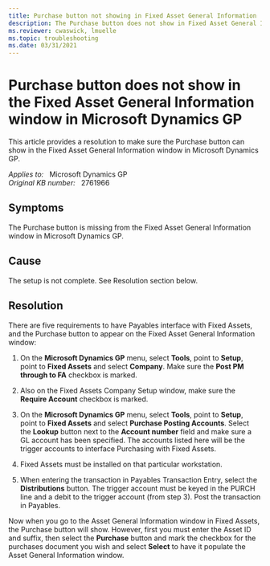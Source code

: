 ```yaml
---
title: Purchase button not showing in Fixed Asset General Information
description: The Purchase button does not show in Fixed Asset General Information window in Microsoft Dynamics GP. Provides a resolution.
ms.reviewer: cwaswick, lmuelle
ms.topic: troubleshooting
ms.date: 03/31/2021
---
```

# Purchase button does not show in the Fixed Asset General Information window in Microsoft Dynamics GP

This article provides a resolution to make sure the Purchase button can show in the Fixed Asset General Information window in Microsoft Dynamics GP.

_Applies to:_ &nbsp; Microsoft Dynamics GP  
_Original KB number:_ &nbsp; 2761966

## Symptoms

The Purchase button is missing from the Fixed Asset General Information window in Microsoft Dynamics GP.

## Cause

The setup is not complete. See Resolution section below.

## Resolution

There are five requirements to have Payables interface with Fixed Assets, and the Purchase button to appear on the Fixed Asset General Information window:

1. On the **Microsoft Dynamics GP** menu, select **Tools**, point to **Setup**, point to **Fixed Assets** and select **Company**. Make sure the **Post PM through to FA** checkbox is marked.
2. Also on the Fixed Assets Company Setup window, make sure the **Require Account** checkbox is marked.

3. On the **Microsoft Dynamics GP** menu, select **Tools**, point to **Setup**, point to **Fixed Assets** and select **Purchase Posting Accounts**. Select the **Lookup** button next to the **Account number** field and make sure a GL account has been specified. The accounts listed here will be the trigger accounts to interface Purchasing with Fixed Assets.

4. Fixed Assets must be installed on that particular workstation.

5. When entering the transaction in Payables Transaction Entry, select the **Distributions** button. The trigger account must be keyed in the PURCH line and a debit to the trigger account (from step 3). Post the transaction in Payables.

Now when you go to the Asset General Information window in Fixed Assets, the Purchase button will show. However, first you must enter the Asset ID and suffix, then select the **Purchase** button and mark the checkbox for the purchases document you wish and select **Select** to have it populate the Asset General Information window.
